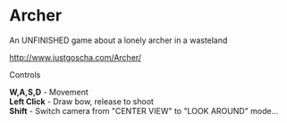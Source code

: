 # Archer
An UNFINISHED game about a lonely archer in a wasteland

http://www.justgoscha.com/Archer/

Controls

**W,A,S,D**     - Movement<br>
**Left Click**  - Draw bow, release to shoot<br>
**Shift**       - Switch camera from "CENTER VIEW" to "LOOK AROUND" mode...<br>
